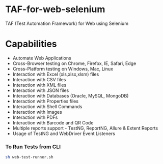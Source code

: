 # TAF-for-web-selenium

TAF (Test Automation Framework) for Web using Selenium

# Capabilities

- Automate Web Applications
- Cross-Browser testing on Chrome, Firefox, IE, Safari, Edge
- Cross-Platform testing on Windows, Mac, Linux
- Interaction with Excel (xls,xlsx,xlsm) files
- Interaction with CSV files
- Interaction with XML files
- Interaction with JSON files
- Interaction with Databases (Oracle, MySQL, MongoDB)
- Interaction with Properties files
- Interaction with Shell Commands
- Interaction with Images
- Interaction with PDFs
- Interaction with Barcode and QR Code
- Multiple reports support - TestNG, ReportNG, Allure & Extent Reports
- Usage of TestNG and WebDriver Event Listeners

### To Run Tests from CLI

```bash
sh web-test-runner.sh
```